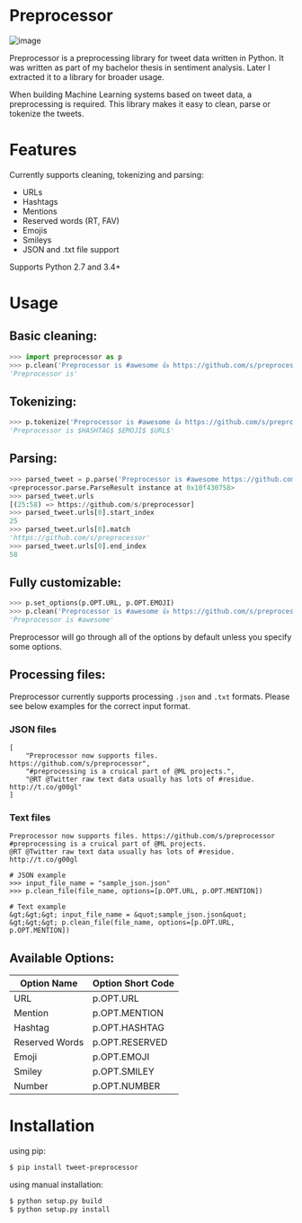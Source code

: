 Preprocessor
============

![image](https://travis-ci.org/s/preprocessor.svg?branch=master)

Preprocessor is a preprocessing library for tweet data written in Python. It was written as part of my bachelor thesis in sentiment analysis. Later I extracted it to a library for broader usage.

When building Machine Learning systems based on tweet data, a preprocessing is required. This library makes it easy to clean, parse or tokenize the tweets.

Features
========

Currently supports cleaning, tokenizing and parsing:

- URLs
- Hashtags
- Mentions
- Reserved words (RT, FAV)
- Emojis
- Smileys
- JSON and .txt file support

Supports Python 2.7 and 3.4+

Usage
=====

Basic cleaning:
---------------

```python
>>> import preprocessor as p
>>> p.clean('Preprocessor is #awesome 👍 https://github.com/s/preprocessor')
'Preprocessor is'
```

Tokenizing:
-----------

```python
>>> p.tokenize('Preprocessor is #awesome 👍 https://github.com/s/preprocessor')
'Preprocessor is $HASHTAG$ $EMOJI$ $URL$'
```

Parsing:
--------

```python
>>> parsed_tweet = p.parse('Preprocessor is #awesome https://github.com/s/preprocessor')
<preprocessor.parse.ParseResult instance at 0x10f430758>
>>> parsed_tweet.urls
[(25:58) => https://github.com/s/preprocessor]
>>> parsed_tweet.urls[0].start_index
25
>>> parsed_tweet.urls[0].match
'https://github.com/s/preprocessor'
>>> parsed_tweet.urls[0].end_index
58
```

Fully customizable:
-------------------

```python
>>> p.set_options(p.OPT.URL, p.OPT.EMOJI)
>>> p.clean('Preprocessor is #awesome 👍 https://github.com/s/preprocessor')
'Preprocessor is #awesome'
```

Preprocessor will go through all of the options by default unless you specify some options.

## Processing files:

Preprocessor currently supports processing `.json` and `.txt` formats. Please see below examples for the correct input format.



### JSON files

```
[
    "Preprocessor now supports files. https://github.com/s/preprocessor",
    "#preprocessing is a cruical part of @ML projects.",
    "@RT @Twitter raw text data usually has lots of #residue. http://t.co/g00gl"
]
```

### Text files

```
Preprocessor now supports files. https://github.com/s/preprocessor
#preprocessing is a cruical part of @ML projects.
@RT @Twitter raw text data usually has lots of #residue. http://t.co/g00gl
```

```
# JSON example
>>> input_file_name = "sample_json.json"
>>> p.clean_file(file_name, options=[p.OPT.URL, p.OPT.MENTION])

# Text example 
&gt;&gt;&gt; input_file_name = &quot;sample_json.json&quot;
&gt;&gt;&gt; p.clean_file(file_name, options=[p.OPT.URL, p.OPT.MENTION])
```



Available Options:
------------------

| Option Name    | Option Short Code |
| -------------- | ----------------- |
| URL            | p.OPT.URL         |
| Mention        | p.OPT.MENTION     |
| Hashtag        | p.OPT.HASHTAG     |
| Reserved Words | p.OPT.RESERVED    |
| Emoji          | p.OPT.EMOJI       |
| Smiley         | p.OPT.SMILEY      |
| Number         | p.OPT.NUMBER      |

Installation
============

using pip:

```bash
$ pip install tweet-preprocessor
```

using manual installation:

```bash
$ python setup.py build
$ python setup.py install
```
